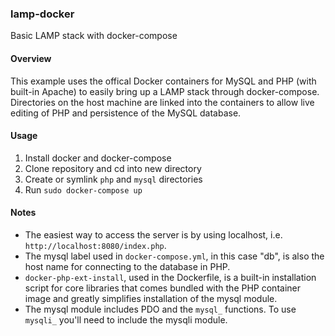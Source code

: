 ### lamp-docker
Basic LAMP stack with docker-compose

#### Overview
This example uses the offical Docker containers for MySQL and PHP (with built-in Apache) to easily bring up a LAMP stack through docker-compose. Directories on the host machine are linked into the containers to allow live editing of PHP and persistence of the MySQL database.

#### Usage
1. Install docker and docker-compose
2. Clone repository and cd into new directory
3. Create or symlink `php` and `mysql` directories
4. Run `sudo docker-compose up`

#### Notes
- The easiest way to access the server is by using localhost, i.e. `http://localhost:8080/index.php`.
- The mysql label used in `docker-compose.yml`, in this case "db", is also the host name for connecting to the database in PHP.
- `docker-php-ext-install`, used in the Dockerfile, is a built-in installation script for core libraries that comes bundled with the PHP container image and greatly simplifies installation of the mysql module.
- The mysql module includes PDO and the `mysql_` functions. To use `mysqli_` you'll need to include the mysqli module.
